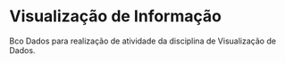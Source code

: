 # Visualização de Informação

Bco Dados para realização de atividade da disciplina de Visualização de Dados.
